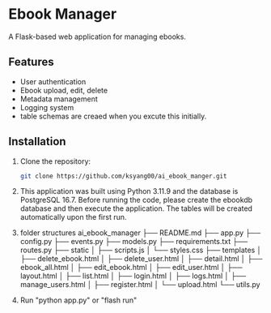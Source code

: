 # Ebook Manager

A Flask-based web application for managing ebooks.

## Features
- User authentication
- Ebook upload, edit, delete
- Metadata management
- Logging system
- table schemas are creaed when you excute this initially.

## Installation
1. Clone the repository:
   ```bash
   git clone https://github.com/ksyang00/ai_ebook_manger.git

2. This application was built using Python 3.11.9 and the database is PostgreSQL 16.7.
    Before running the code, please create the ebookdb database and then execute the application.
    The tables will be created automatically upon the first run.
3. folder structures
ai_ebook_manager
├── README.md
├── app.py
├── config.py
├── events.py
├── models.py
├── requirements.txt
├── routes.py
├── static
│   ├── scripts.js
│   └── styles.css
├── templates
│   ├── delete_ebook.html
│   ├── delete_user.html
│   ├── detail.html
│   ├── ebook_all.html
│   ├── edit_ebook.html
│   ├── edit_user.html
│   ├── layout.html
│   ├── list.html
│   ├── login.html
│   ├── logs.html
│   ├── manage_users.html
│   ├── register.html
│   └── upload.html
└── utils.py

4. Run
    "python app.py" or "flash run"
